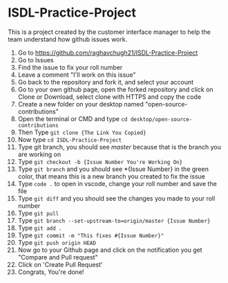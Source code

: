 # ISDL-Practice-Project

This is a project created by the customer interface manager to help the team understand how github issues work.

1. Go to https://github.com/raghavchugh21/ISDL-Practice-Project
2. Go to Issues
3. Find the issue to fix your roll number
4. Leave a comment "I'll work on this issue"
5. Go back to the repository and fork it, and select your account
6. Go to your own github page, open the forked repository and click on Clone or Download, select clone with HTTPS and copy the code
7. Create a new folder on your desktop named "open-source-contributions"
8. Open the terminal or CMD and type `cd desktop/open-source-contributions`
9. Then Type `git clone {The Link You Copied}`
10. Now type `cd ISDL-Practice-Project`
11. Type git branch, you should see *master* because that is the branch you are working on
12. Type `git checkout -b {Issue Number You're Working On}`
13. Type `git branch` and you should see *{Issue Number} in the green color, that means this is a new branch you created to fix the issue
14. Type `code .` to open in vscode, change your roll number and save the file
15. Type `git diff` and you should see the changes you made to your roll number
16. Type `git pull`
17. Type `git branch --set-upstream-to=origin/master {Issue Number}`
18. Type `git add .`
19. Type `git commit -m "This fixes #{Issue Number}"` 
20. Type `git push origin HEAD`
21. Now go to your Github page and click on the notification you get "Compare and Pull request"
22. Click on 'Create Pull Request'
23. Congrats, You're done!
